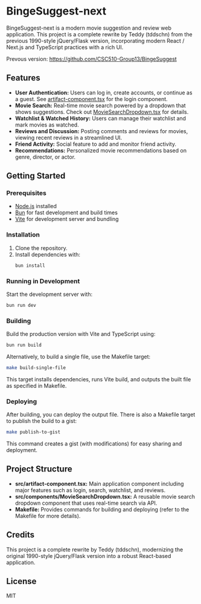 # BingeSuggest-next

BingeSuggest-next is a modern movie suggestion and review web application. This project is a complete rewrite by Teddy (tddschn) from the previous 1990-style jQuery/Flask version, incorporating modern React / Next.js and TypeScript practices with a rich UI.

Prevous version: https://github.com/CSC510-Group13/BingeSuggest

## Features

- **User Authentication:** Users can log in, create accounts, or continue as a guest. See [artifact-component.tsx](#file:artifact-component.tsx-context) for the login component.
- **Movie Search:** Real-time movie search powered by a dropdown that shows suggestions. Check out [MovieSearchDropdown.tsx](#file:MovieSearchDropdown.tsx-context) for details.
- **Watchlist & Watched History:** Users can manage their watchlist and mark movies as watched.
- **Reviews and Discussion:** Posting comments and reviews for movies, viewing recent reviews in a streamlined UI.
- **Friend Activity:** Social feature to add and monitor friend activity.
- **Recommendations:** Personalized movie recommendations based on genre, director, or actor.

## Getting Started

### Prerequisites

- [Node.js](https://nodejs.org/) installed
- [Bun](https://bun.sh) for fast development and build times
- [Vite](https://vitejs.dev/) for development server and bundling

### Installation

1. Clone the repository.
2. Install dependencies with:
   ```sh
   bun install
   ```

### Running in Development

Start the development server with:
```sh
bun run dev
```

### Building

Build the production version with Vite and TypeScript using:
```sh
bun run build
```

Alternatively, to build a single file, use the Makefile target:
```sh
make build-single-file
```
This target installs dependencies, runs Vite build, and outputs the built file as specified in Makefile.

### Deploying

After building, you can deploy the output file. There is also a Makefile target to publish the build to a gist:
```sh
make publish-to-gist
```
This command creates a gist (with modifications) for easy sharing and deployment.

## Project Structure

- **src/artifact-component.tsx:** Main application component including major features such as login, search, watchlist, and reviews.
- **src/components/MovieSearchDropdown.tsx:** A reusable movie search dropdown component that uses real-time search via API.
- **Makefile:** Provides commands for building and deploying (refer to the Makefile for more details).

## Credits

This project is a complete rewrite by Teddy (tddschn), modernizing the original 1990-style jQuery/Flask version into a robust React-based application.

## License

MIT